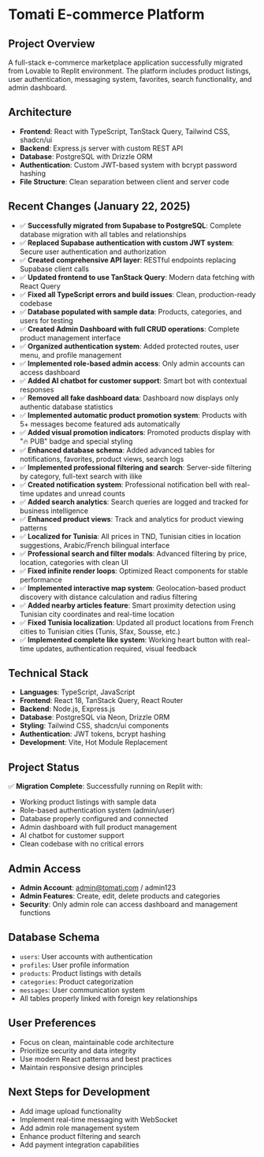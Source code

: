 # Tomati E-commerce Platform

## Project Overview
A full-stack e-commerce marketplace application successfully migrated from Lovable to Replit environment. The platform includes product listings, user authentication, messaging system, favorites, search functionality, and admin dashboard.

## Architecture
- **Frontend**: React with TypeScript, TanStack Query, Tailwind CSS, shadcn/ui
- **Backend**: Express.js server with custom REST API
- **Database**: PostgreSQL with Drizzle ORM
- **Authentication**: Custom JWT-based system with bcrypt password hashing
- **File Structure**: Clean separation between client and server code

## Recent Changes (January 22, 2025)
- ✅ **Successfully migrated from Supabase to PostgreSQL**: Complete database migration with all tables and relationships
- ✅ **Replaced Supabase authentication with custom JWT system**: Secure user authentication and authorization
- ✅ **Created comprehensive API layer**: RESTful endpoints replacing Supabase client calls
- ✅ **Updated frontend to use TanStack Query**: Modern data fetching with React Query
- ✅ **Fixed all TypeScript errors and build issues**: Clean, production-ready codebase
- ✅ **Database populated with sample data**: Products, categories, and users for testing
- ✅ **Created Admin Dashboard with full CRUD operations**: Complete product management interface
- ✅ **Organized authentication system**: Added protected routes, user menu, and profile management
- ✅ **Implemented role-based admin access**: Only admin accounts can access dashboard
- ✅ **Added AI chatbot for customer support**: Smart bot with contextual responses
- ✅ **Removed all fake dashboard data**: Dashboard now displays only authentic database statistics
- ✅ **Implemented automatic product promotion system**: Products with 5+ messages become featured ads automatically
- ✅ **Added visual promotion indicators**: Promoted products display with "🔥 PUB" badge and special styling
- ✅ **Enhanced database schema**: Added advanced tables for notifications, favorites, product views, search logs
- ✅ **Implemented professional filtering and search**: Server-side filtering by category, full-text search with ilike
- ✅ **Created notification system**: Professional notification bell with real-time updates and unread counts
- ✅ **Added search analytics**: Search queries are logged and tracked for business intelligence
- ✅ **Enhanced product views**: Track and analytics for product viewing patterns
- ✅ **Localized for Tunisia**: All prices in TND, Tunisian cities in location suggestions, Arabic/French bilingual interface
- ✅ **Professional search and filter modals**: Advanced filtering by price, location, categories with clean UI
- ✅ **Fixed infinite render loops**: Optimized React components for stable performance
- ✅ **Implemented interactive map system**: Geolocation-based product discovery with distance calculation and radius filtering
- ✅ **Added nearby articles feature**: Smart proximity detection using Tunisian city coordinates and real-time location
- ✅ **Fixed Tunisia localization**: Updated all product locations from French cities to Tunisian cities (Tunis, Sfax, Sousse, etc.)
- ✅ **Implemented complete like system**: Working heart button with real-time updates, authentication required, visual feedback

## Technical Stack
- **Languages**: TypeScript, JavaScript
- **Frontend**: React 18, TanStack Query, React Router
- **Backend**: Node.js, Express.js
- **Database**: PostgreSQL via Neon, Drizzle ORM
- **Styling**: Tailwind CSS, shadcn/ui components
- **Authentication**: JWT tokens, bcrypt hashing
- **Development**: Vite, Hot Module Replacement

## Project Status
✅ **Migration Complete**: Successfully running on Replit with:
- Working product listings with sample data
- Role-based authentication system (admin/user)
- Database properly configured and connected
- Admin dashboard with full product management
- AI chatbot for customer support
- Clean codebase with no critical errors

## Admin Access
- **Admin Account**: admin@tomati.com / admin123
- **Admin Features**: Create, edit, delete products and categories
- **Security**: Only admin role can access dashboard and management functions

## Database Schema
- `users`: User accounts with authentication
- `profiles`: User profile information
- `products`: Product listings with details
- `categories`: Product categorization
- `messages`: User communication system
- All tables properly linked with foreign key relationships

## User Preferences
- Focus on clean, maintainable code architecture
- Prioritize security and data integrity
- Use modern React patterns and best practices
- Maintain responsive design principles

## Next Steps for Development
- Add image upload functionality
- Implement real-time messaging with WebSocket
- Add admin role management system
- Enhance product filtering and search
- Add payment integration capabilities